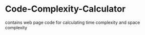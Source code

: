 # Code-Complexity-Calculator
contains web page code for calculating time complexity and space complexity
